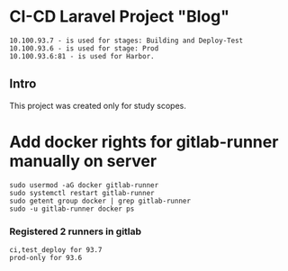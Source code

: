 # CI-CD Laravel Project "Blog"
```
10.100.93.7 - is used for stages: Building and Deploy-Test
10.100.93.6 - is used for stage: Prod
10.100.93.6:81 - is used for Harbor.
```
## Intro
This project was created only for study scopes.

# Add docker rights for gitlab-runner manually on server
```
sudo usermod -aG docker gitlab-runner
sudo systemctl restart gitlab-runner
sudo getent group docker | grep gitlab-runner
sudo -u gitlab-runner docker ps
```

### Registered 2 runners in gitlab
```
ci,test_deploy for 93.7
prod-only for 93.6
```

